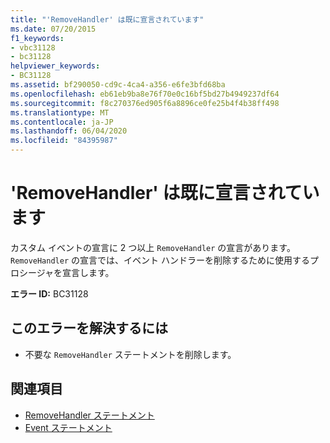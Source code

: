 ```yaml
---
title: "'RemoveHandler' は既に宣言されています"
ms.date: 07/20/2015
f1_keywords:
- vbc31128
- bc31128
helpviewer_keywords:
- BC31128
ms.assetid: bf290050-cd9c-4ca4-a356-e6fe3bfd68ba
ms.openlocfilehash: eb61eb9ba8e76f70e0c16bf5bd27b4949237df64
ms.sourcegitcommit: f8c270376ed905f6a8896ce0fe25b4f4b38ff498
ms.translationtype: MT
ms.contentlocale: ja-JP
ms.lasthandoff: 06/04/2020
ms.locfileid: "84395987"
---
```

# <a name="removehandler-is-already-declared"></a>'RemoveHandler' は既に宣言されています
カスタム イベントの宣言に 2 つ以上 `RemoveHandler` の宣言があります。 `RemoveHandler` の宣言では、イベント ハンドラーを削除するために使用するプロシージャを宣言します。  
  
 **エラー ID:** BC31128  
  
## <a name="to-correct-this-error"></a>このエラーを解決するには  
  
- 不要な `RemoveHandler` ステートメントを削除します。  
  
## <a name="see-also"></a>関連項目

- [RemoveHandler ステートメント](../language-reference/statements/removehandler-statement.md)
- [Event ステートメント](../language-reference/statements/event-statement.md)
